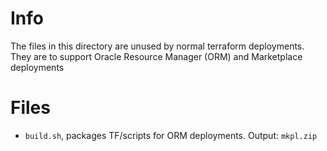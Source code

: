 # Info

The files in this directory are unused by normal terraform deployments. They are
to support Oracle Resource Manager (ORM) and Marketplace deployments

# Files
- `build.sh`, packages TF/scripts for ORM deployments. Output: `mkpl.zip`
